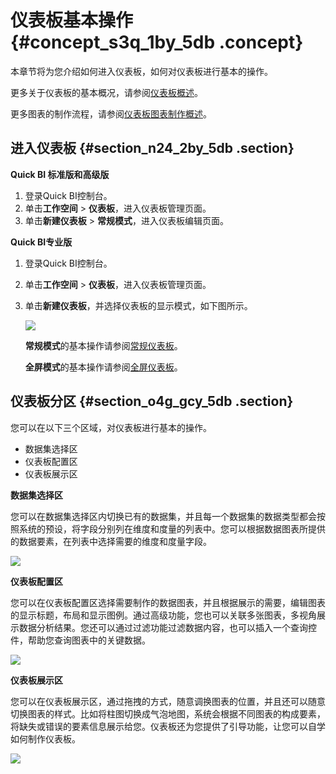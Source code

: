 # 仪表板基本操作 {#concept_s3q_1by_5db .concept}

本章节将为您介绍如何进入仪表板，如何对仪表板进行基本的操作。

更多关于仪表板的基本概况，请参阅[仪表板概述](cn.zh-CN/快速入门/报表制作/仪表板概述.md#)。

更多图表的制作流程，请参阅[仪表板图表制作概述](cn.zh-CN/快速入门/报表制作/仪表板图表制作/仪表板图表制作概述.md#)。

## 进入仪表板 {#section_n24_2by_5db .section}

**Quick BI 标准版和高级版**

1.  登录Quick BI控制台。
2.  单击**工作空间** \> **仪表板**，进入仪表板管理页面。
3.  单击**新建仪表板** \> **常规模式**，进入仪表板编辑页面。

**Quick BI专业版**

1.  登录Quick BI控制台。
2.  单击**工作空间** \> **仪表板**，进入仪表板管理页面。
3.  单击**新建仪表板**，并选择仪表板的显示模式，如下图所示。

    ![](http://static-aliyun-doc.oss-cn-hangzhou.aliyuncs.com/assets/img/9111/15446780261432_zh-CN.png)

    **常规模式**的基本操作请参阅[常规仪表板](cn.zh-CN/快速入门/报表制作/仪表板基本操作/常规模式.md#)。

    **全屏模式**的基本操作请参阅[全屏仪表板](cn.zh-CN/快速入门/报表制作/仪表板基本操作/全屏模式.md#)。


## 仪表板分区 {#section_o4g_gcy_5db .section}

您可以在以下三个区域，对仪表板进行基本的操作。

-   数据集选择区
-   仪表板配置区
-   仪表板展示区

**数据集选择区**

您可以在数据集选择区内切换已有的数据集，并且每一个数据集的数据类型都会按照系统的预设，将字段分别列在维度和度量的列表中。您可以根据数据图表所提供的数据要素，在列表中选择需要的维度和度量字段。

![](http://static-aliyun-doc.oss-cn-hangzhou.aliyuncs.com/assets/img/9111/15446780266899_zh-CN.png)

**仪表板配置区**

您可以在仪表板配置区选择需要制作的数据图表，并且根据展示的需要，编辑图表的显示标题，布局和显示图例。通过高级功能，您也可以关联多张图表，多视角展示数据分析结果。您还可以通过过滤功能过滤数据内容，也可以插入一个查询控件，帮助您查询图表中的关键数据。

![](http://static-aliyun-doc.oss-cn-hangzhou.aliyuncs.com/assets/img/9111/15446780266900_zh-CN.png)

**仪表板展示区**

您可以在仪表板展示区，通过拖拽的方式，随意调换图表的位置，并且还可以随意切换图表的样式。比如将柱图切换成气泡地图，系统会根据不同图表的构成要素，将缺失或错误的要素信息展示给您。仪表板还为您提供了引导功能，让您可以自学如何制作仪表板。

![](http://static-aliyun-doc.oss-cn-hangzhou.aliyuncs.com/assets/img/9111/15446780261443_zh-CN.png)

